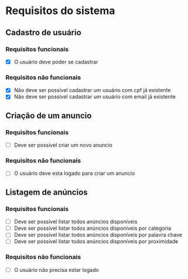 # Requisitos do sistema

## **Cadastro de usuário**

### **Requisitos funcionais**

- [x] O usuário deve poder se cadastrar

### **Requisitos não funcionais**

- [x] Não deve ser possível cadastrar um usuário com cpf já existente
- [x] Não deve ser possível cadastrar um usuário com email já existente

## Criação de um anuncio

### **Requisitos funcionais**

- [ ] Deve ser possível criar um novo anuncio

### **Requisitos não funcionais**

- [ ] O usuário deve esta logado para criar um anuncio

## Listagem de anúncios

### **Requisitos funcionais**

- [ ] Deve ser possível listar todos anúncios disponíveis
- [ ] Deve ser possível listar todos anúncios disponíveis por categoria
- [ ] Deve ser possível listar todos anúncios disponíveis por palavra chave
- [ ] Deve ser possível listar todos anúncios disponíveis por proximidade

### **Requisitos não funcionais**

- [ ] O usuário não precisa estar logado
